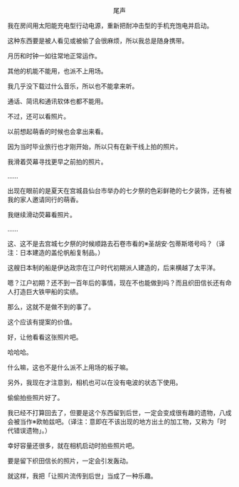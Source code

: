 <p align="center">尾声</p>

我在房间用太阳能充电型行动电源，重新把耐冲击型的手机充饱电并启动。

这种东西要是被人看见或被偷了会很麻烦，所以我总是随身携带。

月历和时钟一如往常地正常运作。

其他的机能不能用，也派不上用场。

我几乎没下载过什么音乐，所以也不能拿来听。

通话、简讯和通讯软体也都不能用。

不过，还可以看照片。

以前想起萌香的时候也会拿出来看。

因为当时毕业旅行也才刚开始，所以只有在新干线上拍的照片。

我滑着荧幕寻找更早之前拍的照片。

……

出现在眼前的是夏天在宫城县仙台市举办的七夕祭的色彩鲜艳的七夕装饰，还有被我的家人邀请同行的萌香。

我继续滑动荧幕看照片。

……

这、这不是去宫城七夕祭的时候顺路去石卷市看的※圣胡安·包蒂斯塔号吗？（译注：日本建造的盖伦帆船复制品。）

这艘日本制的船是伊达政宗在江户时代初期派人建造的，后来横越了太平洋。

嗯？江户初期？还不到一百年后的事情，现在不也能做到吗？而且织田信长还有命人打造巨大铁甲船的实绩。

那么，这就不是做不到的事了。

这个应该有提案的价值。

好，让他看看这张照片吧。

哈哈哈。

什么嘛，这也不是什么派不上用场的板子嘛。

另外，我现在才注意到，相机也可以在没有电波的状态下使用。

偷偷拍些照片好了。

我已经不打算回去了，但要是这个东西留到后世，一定会变成很有趣的遗物，八成会被当作※欧帕兹吧。（译注：意即在不该出现的地方出土的加工物，又称为「时代错误遗物」。）

幸好容量还很多，就在相机启动时拍些照片吧。

要是留下织田信长的照片，一定会引发轰动。

就这样，我把「让照片流传到后世」当成了一种乐趣。

